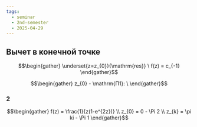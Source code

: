 ```yaml
---
tags:
  - seminar
  - 2nd-semester
  - 2025-04-29
---
```


## Вычет в конечной точке

$$\begin{gather}
\underset{z=z_{0}}{\mathrm{res}} \ f(z) = c_{-1}
\end{gather}$$

$$\begin{gather}
z_{0} - \mathrm{П1}: \ 
\end{gather}$$

### 2

$$\begin{gather}
f(z) = \frac{1}{z(1-e^{2z})} \\
z_{0} = 0 - \Pi 2 \\
z_{k} = \pi ki - \Pi 1
\end{gather}$$